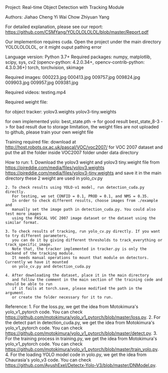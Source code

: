 Project: Real-time Object Detection with Tracking Module

Authors: Jiahao Cheng 
         Yi Wai Chow 
         Zhiyuan Yang 

For detailed explanation, please see our report: https://github.com/CSMYang/YOLOLOLOLOL/blob/master/Report.pdf

Our implemention requires cuda.
Open the project under the main directory YOLOLOLOLOL, or it might ouput pathing error

Language version: Python 3.7+
Required packages: numpy, matplotlib, scipy, sys, cv2 (opencv-python: 4.2.0.34+, opencv-contrib-python: 4.3.0.36+)
                   torch, torchvision, skimage

Required images:
000223.jpg
000413.jpg
009757.jpg
009824.jpg
009903.jpg
009957.jpg
009381.jpg

Required videos:
testing.mp4

Required weight file:

   for object tracker:
   yolov3.weights
   yolov3-tiny.weights

   for own implemented yolo:
   best_state.pth -> for good result
   best_state_8-3  -> for bad result
   due to storage limitation, the weight files are not uploaded to github, please train your own weight file
   
Training required file:
   download at http://host.robots.ox.ac.uk/pascal/VOC/voc2007/ for VOC 2007 dataset and put the all the folder inside VOC2007 folder under data directory

How to run:
    1. Download the yolov3 weight and yolov3 tiny.weight file from 
       https://pjreddie.com/media/files/yolov3.weights
       https://pjreddie.com/media/files/yolov3-tiny.weights
       and save it in the main directory
       these 2 weight are used in yolo_cv.py

    2. To check results using YOLO-v1 model, run detection_cuda.py directly.
       For testing, we set CONFID = 0.1, PROD = 0.1, and NMS = 0.35.
       In order to check different results, choose images from ./example and
       manually set the image path in detection_cuda.py. You could also test more images
       using the PASCAL VOC 2007 image dataset or the dataset using the similar format.
       
    3. To check results of tracking, run yolo_cv.py directly. If you want to try different parameters,
       you can do it by giving different thresholds to track_everything or track_specific_image.
       Note that, the tracker implemented in tracker.py is only the backend of the tracking module.
       It needs manual operations to mount that module on detectors. Currently we have it mounted
       on yolo_cv.py and detection_cuda.py

    4. After downloading the dataset, place it in the main directory 
       and follow the comment in the main section of the training code and should be able to run
       if it fails at torch.save, please modified the path in the argument. 
       or create the folder necessary for it to run.

Reference:
    1. For the loss.py, we get the idea from Motokimura's yolo_v1_pytorch code. You can check
       https://github.com/motokimura/yolo_v1_pytorch/blob/master/loss.py.
    2. For the detect part in detection_cuda.py, we get the idea from Motokimura's yolo_v1_pytorch code.
       You can check https://github.com/motokimura/yolo_v1_pytorch/blob/master/detect.py.
    3. For the training process in training.py, we get the idea from Motokimura's yolo_v1_pytorch code.
       You can check https://github.com/motokimura/yolo_v1_pytorch/blob/master/train_yolo.py.
    4. For the loading YOLO model code in yolo.py, we get the idea from Chaurasia's yolo_v3 code.
       You can check https://github.com/AyushExel/Detectx-Yolo-V3/blob/master/DNModel.py.
